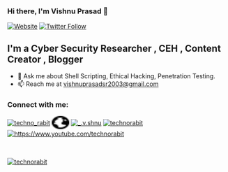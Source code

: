 ### Hi there, I'm Vishnu Prasad 👋

[![Website](https://img.shields.io/website?label=technorabit.unaux.com&style=for-the-badge&url=https%3A%2F%2Fdevilslab.in)](https://technorabit.unaux.com)
[![Twitter Follow](https://img.shields.io/twitter/follow/techno_rabit?color=1DA1F2&logo=twitter&style=for-the-badge)](https://twitter.com/intent/follow?original_referer=https%3A%2F%2Fgithub.com%2Fs4n7h0&screen_name=techno_rabit)

## I'm a Cyber Security Researcher , CEH , Content Creator , Blogger

- 💬 Ask me about Shell Scripting, Ethical Hacking, Penetration Testing.
- 📫 Reach me at vishnuprasadsr2003@gmail.com
<!--
- 👯 I’m looking to collaborate with other content creators
- 🥅 2020 Goals: 
- ⚡ Fun fact: 
--> 

### Connect with me:
<a href="https://twitter.com/techno_rabit" target="blank"><img align="center" src="https://raw.githubusercontent.com/rahuldkjain/github-profile-readme-generator/master/src/images/icons/Social/twitter.svg" alt="techno_rabit" height="30" width="40" /></a>
<a href="http://technorabit.unaux.com/" target="blank"><img align="center" src="https://raw.githubusercontent.com/iconic/open-iconic/master/svg/globe.svg" alt="technorabit" height="30" width="40" /></a> 
<a href="https://instagram.com/_.v.shnu" target="blank"><img align="center" src="https://raw.githubusercontent.com/rahuldkjain/github-profile-readme-generator/master/src/images/icons/Social/instagram.svg" alt="_.v.shnu" height="30" width="40" /></a>
<a href="https://technorabit.medium.com/" target="blank"><img align="center" src="https://raw.githubusercontent.com/rahuldkjain/github-profile-readme-generator/master/src/images/icons/Social/medium.svg" alt="technorabit" height="30" width="40" /></a>
<a href="https://www.youtube.com/channel/UCaPmFMugat7y-tD3PUcyu_g" target="blank"><img align="center" src="https://raw.githubusercontent.com/rahuldkjain/github-profile-readme-generator/master/src/images/icons/Social/youtube.svg" alt="https://www.youtube.com/technorabit" height="30" width="40" /></a>

<br />

<p><a href="https://www.buymeacoffee.com/technorabit"> <img align="center" src="https://cdn.buymeacoffee.com/buttons/v2/default-yellow.png" height="50" width="210" alt="technorabit" /></a></p>
